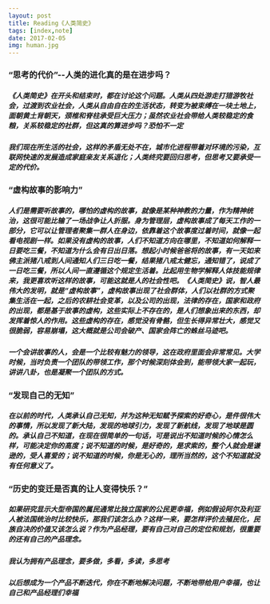 ```yaml
---
layout: post
title: Reading《人类简史》
tags: [index,note]
date: 2017-02-05
img: human.jpg
---
```

### “思考的代价”--人类的进化真的是在进步吗？
##### 《人类简史》在开头和结束时，都在讨论这个问题。人类从四处游走打猎游牧社会，过渡到农业社会，人类从自由自在的生活状态，转变为被束缚在一块土地上，面朝黄土背朝天，颈椎和脊柱承受巨大压力；虽然农业社会带给人类较稳定的食粮，关系较稳定的社群，但这真的算进步吗？恐怕不一定
##### 我们现在所生活的社会，这样的矛盾无处不在，城市化进程带着对环境的污染，互联网快速的发展造成家庭亲友关系退化；人类终究要回归思考，但思考又要承受一定的代价。
<!--more-->
### “虚构故事的影响力”
##### 人们是需要听故事的，哪怕的虚构的故事，就像是某种神教的力量，作为精神统治，这很可能比输了一场战争让人折服。身为管理层，虚构故事成了每天工作的一部分，它可以让管理者聚集一群人在身边，依靠着这个故事度过着时间，就像一起看电视剧一样。如果没有虚构的故事，人们不知道方向在哪里，不知道如何解释一日要吃三餐，不知道为什么会有日出日落。想起小时候爸爸将的故事，有一天如来佛主派猪八戒到人间通知人们三日吃一餐，结果猪八戒太健忘，通知错了，说成了一日吃三餐，所以人间一直遵循这个规定生活着。比起用生物学解释人体技能规律来，我更喜欢听这样的故事，可能这就是人的社会性吧。《人类简史》说，智人最伟大的发明，就是“虚构故事”，虚构故事出现了社会群体，人们以社群的方式聚集生活在一起，之后的农耕社会变革，以及公司的出现，法律的存在，国家和政府的出现，都是基于故事的虚构，这些实际上不存在的，是人们想象出来的东西，却发挥着惊人的作用。这些虚构的存在，感觉没有骨骼，但生长得异常壮大，感觉又很脆弱，容易崩塌，这大概就是公司会破产、国家会阵亡的蛛丝马迹吧。
##### 一个会讲故事的人，会是一个比较有魅力的领导，这在政府里面会非常常见。大学时候，当时负责一个团队的带领工作，那个时候深刻体会到，能带领大家一起玩，讲讲八卦，也是凝聚一个团队的方式。

### “发现自己的无知”
##### 在以前的时代，人类承认自己无知，并为这种无知赋予探索的好奇心，是件很伟大的事情，所以发现了新大陆，发现的地球引力，发现了新航线，发现了地球是圆的。承认自己不知道，在现在很简单的一句话，可是说出不知道时候的心情怎么样，可能决定你的高度；说不知道的时候，是好奇的，是求索的，整个人就会是谦逊的，受人喜爱的；说不知道的时候，你是无心的，理所当然的，这个不知道就没有任何意义了。

###  “历史的变迁是否真的让人变得快乐？”
##### 如果研究显示大型帝国的属民通常比独立国家的公民更幸福，例如假设阿尔及利亚人被法国统治时比较快乐，那我们该怎么办？这样一来，要怎样评价去殖民化，民族自决的价值又该怎么说？作为产品经理，要有自己对自己的定位和规划，很重要的还有自己的产品理念。
##### 我认为拥有产品理念，要多做，多看，多读，多思考
##### 以后想成为一个产品不断迭代，你在不断地解决问题，不断地带给用户幸福，也让自己和产品经理们幸福

